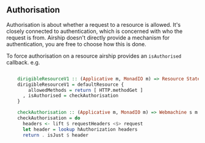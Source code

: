 ## Authorisation

Authorisation is about whether a request to a resource is allowed. It's closely
connected to authentication, which is concerned with who the request is from.
Airship doesn't directly provide a mechanism for authentication, you are free to
choose how this is done.

To force authorisation on a resource airship provides an `isAuthorised`
callback.
e.g.

``` haskell

    dirigibleResourceV1 :: (Applicative m, MonadIO m) => Resource State m
    dirigibleResourceV1 = defaultResource {
        allowedMethods = return [ HTTP.methodGet ]
      , isAuthorised = checkAuthorisation
    }

    checkAuthorisation :: (Applicative m, MonadIO m) => Webmachine s m Bool
    checkAuthorisation = do
      headers <- lift $ requestHeaders <$> request
      let header = lookup hAuthorization headers
      return . isJust $ header

```
